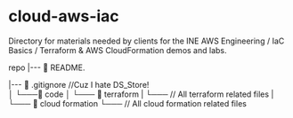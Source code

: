 # cloud-aws-iac
Directory for materials needed by clients for the INE AWS Engineering / IaC Basics / Terraform &amp; AWS CloudFormation demos and labs.


repo
 |--- :page_facing_up: README.

 |--- :page_facing_up: .gitignore //Cuz I hate DS_Store!    
│
└───:open_file_folder: code
   			│
   			└─── :open_file_folder: terraform
    			|                └─── // All terraform related files
                |
               └─── :open_file_folder: cloud formation
    					          └─── // All cloud formation related files

